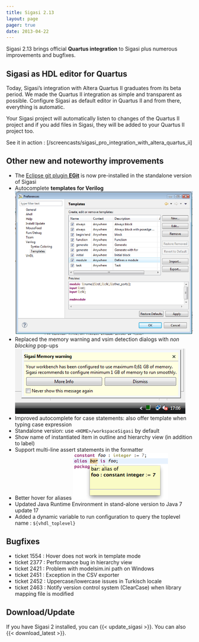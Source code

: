 ```yaml
---
title: Sigasi 2.13
layout: page
pager: true
date: 2013-04-22
---
```


Sigasi 2.13 brings official **Quartus integration** to Sigasi plus
numerous improvements and bugfixes.

Sigasi as HDL editor for Quartus
--------------------------------

Today, Sigasi’s integration with Altera Quartus II graduates from its beta period. We made the Quartus II integration as simple and transparent as possible. Configure Sigasi as default editor in Quartus II and from there, everything is automatic.

Your Sigasi project will automatically listen to changes of the Quartus II project and if you add files in Sigasi, they will be added to your Quartus II project too.

See it in action : [/screencasts/sigasi_pro_integration_with_altera_quartus_ii]

Other new and noteworthy improvements
-------------------------------------

-   The [Eclipse git plugin **EGit**](http://www.eclipse.org/egit) is now pre-installed in the standalone version of Sigasi
-   Autocomplete **templates for Verilog**
    ![templates for Verilog](2.13/verilogtemplatespreferencepage.png "templates for Verilog")
-   Replaced the memory warning and vsim detection dialogs with *non blocking* pop-ups
    ![memory warning](2.13/memorywarningpopup.png "memory warning")
-   Improved autocomplete for case statements: also offer template when
    typing case expression
-   Standalone version: use `<HOME>/workspaceSigasi` by default
-   Show name of instantiated item in outline and hierarchy view (in
    addition to label)
-   Support multi-line assert statements in the formatter
-   Better hover for aliases
    ![Alias Hover](2.13/hoverofalias.png "Alias Hover")
-   Updated Java Runtime Environment in stand-alone version to Java 7 update 17
-   Added a dynamic variable to run configuration to query the toplevel name :
    `${vhdl_toplevel}`

Bugfixes
--------

-   ticket 1554 : Hover does not work in template mode
-   ticket 2377 : Performance bug in hierarchy view
-   ticket 2421 : Problem with modelsim.ini path on Windows
-   ticket 2451 : Exception in the CSV exporter
-   ticket 2452 : Uppercase/lowercase issues in Turkisch locale
-   ticket 2463 : Notify version control system (ClearCase) when library
    mapping file is modified

Download/Update
---------------

If you have Sigasi 2 installed, you can {{< update_sigasi >}}. You can also {{< download_latest >}}.
